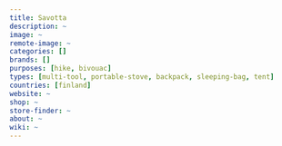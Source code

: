 ```yaml
---
title: Savotta
description: ~
image: ~
remote-image: ~
categories: []
brands: []
purposes: [hike, bivouac]
types: [multi-tool, portable-stove, backpack, sleeping-bag, tent]
countries: [finland]
website: ~
shop: ~
store-finder: ~
about: ~
wiki: ~
---
```


